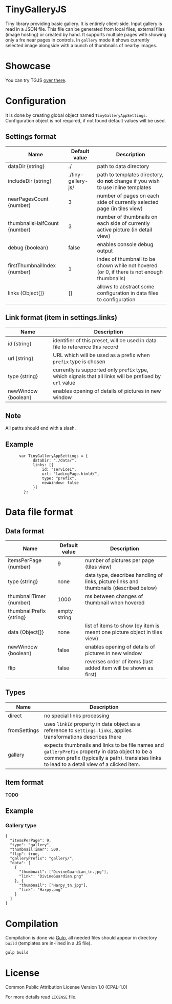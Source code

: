 TinyGalleryJS
=============
Tiny library providing basic gallery.
It is entirely client-side. Input gallery is read in a JSON file. This file can be generated from local files, external files (image hosting) or created by hand.
It supports multiple pages with showing only a fre near pages in controls.
In `gallery` mode it shows currently selected image alongside with a bunch of thumbnails of nearby images.


Showcase
========
You can try TGJS [over there](http://mnn.github.io/tgjs).


Configuration
=============
It is done by creating global object named `TinyGalleryAppSettings`.
Configuration object is not required, if not found default values will be used.

## Settings format
| Name                           | Default value          | Description                                                                                |
| ------------------------------ | ---------------------- | ------------------------------------------------------------------------------------------ |
| dataDir {string}               | ./                     | path to data directory                                                                     |
| includeDir {string}            | ./tiny-gallery-js/     | path to templates directory, do **not** change if you wish to use inline templates         |
| nearPagesCount {number}        | 3                      | number of pages on each side of currently selected page (in tiles view)                    |
| thumbnailsHalfCount {number}   | 3                      | number of thumbnails on each side of currently active picture (in detail view)             |
| debug {boolean}                | false                  | enables console debug output                                                               |
| firstThumbnailIndex {number}   | 1                      | index of thumbnail to be shown while not hovered (or 0, if there is not enough thumbnails) |
| links {Object[]}               | []                     | allows to abstract some configuration in data files to configuration                       |

## Link format (item in settings.links)
| Name                           | Description                                                                                              |
| ------------------------------ | -------------------------------------------------------------------------------------------------------- |
| id {string}                    | identifier of this preset, will be used in data file to reference this record                            |
| url {string}                   | URL which will be used as a prefix when `prefix` type is chosen                                          |
| type {string}                  | currently is supported only `prefix` type, which signals that all links will be prefixed by `url` value  |
| newWindow {boolean}            | enables opening of details of pictures in new window                                                     |

## Note
All paths should end with a slash.

## Example
```
      var TinyGalleryAppSettings = {
            dataDir: "./data/",
            links: [{
                id: "service1",
                url: "ladingPage.html#/",
                type: "prefix",
                newWindow: false
            }]
        };
```


Data file format
================

## Data format
| Name                           | Default value          | Description                                                                                |
| ------------------------------ | ---------------------- | ------------------------------------------------------------------------------------------ |
| itemsPerPage {number}          | 9                      | number of pictures per page (tiles view) |
| type {string}                  | none                   | data type, describes handling of links, picture links and thumbnails (described below) |
| thumbnailTimer {number}        | 1000                   | ms between changes of thumbnail when hovered |
| thumbnailPrefix {string}       | empty string           |
| data {Object[]}                | none                   | list of items to show (by item is meant one picture object in tiles view) |
| newWindow {boolean}            | false                  | enables opening of details of pictures in new window |
| flip                           | false                  | reverses order of items (last added item will be shown as first) |

## Types
| Name            | Description                                                                                                                         |
| --------------- | ----------------------------------------------------------------------------------------------------------------------------------- |
| direct          | no special links processing                                                                                                         |
| fromSettings    | uses `linkId` property in data object as a reference to `settings.links`, applies transformations describes there                   |
| gallery         | expects thumbnails and links to be file names and `galleryPrefix` property in data object to be a common prefix (typically a path). translates links to lead to a detail view of a clicked item. |

## Item format
**TODO**

## Example

### Gallery type
```
{
  "itemsPerPage": 9,
  "type": "gallery",
  "thumbnailTimer": 500,
  "flip": true,
  "galleryPrefix": "gallery/",
  "data": [
    {
      "thumbnail": ["DivineGuardian_tn.jpg"],
      "link": "DivineGuardian.png"
    }, {
      "thumbnail": ["Harpy_tn.jpg"],
      "link": "Harpy.png"
    }
  ]
}
```


Compilation
===========
Compilation is done via [Gulp](http://gulpjs.com/), all needed files should appear in directory `build` (templates are in-lined in a JS file).

```
gulp build
```


License
=======
Common Public Attribution License Version 1.0 (CPAL-1.0)

For more details read `LICENSE` file.
